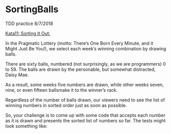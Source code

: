 # SortingBalls
TDD practice 8/7/2018


[Kata11: Sorting It Out:](http://codekata.com/kata/kata11-sorting-it-out/)

In the Pragmatic Lottery (motto: There’s One Born Every Minute, and it Might Just Be You!), 
we select each week’s winning combination by drawing balls. 

There are sixty balls, numbered (not surprisingly, as we are programmers) 0 to 59. 
The balls are drawn by the personable, but somewhat distracted, Daisy Mae. 

As a result, some weeks five numbers are drawn, while other weeks seven, nine, or even fifteen ballsmake it to the winner’s 
rack. 

Regardless of the number of balls drawn, our viewers need to see the list of winning numbers in sorted order just as 
soon as possible. 

So, your challenge is to come up with some code that accepts each number as it is drawn and presents the 
sorted list of numbers so far. The tests might look something like:
